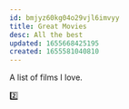```yaml
---
id: bmjyz60kg04o29vjl6imvyy
title: Great Movies
desc: All the best
updated: 1655668425195
created: 1655581040810
---
```


A list of films I love.

:two:
